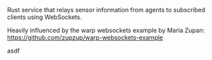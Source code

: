 Rust service that relays sensor information from agents to subscribed clients using WebSockets.

Heavily influenced by the warp websockets example by Maria Zupan: https://github.com/zupzup/warp-websockets-example



asdf


